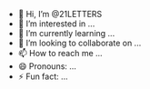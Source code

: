 - 👋 Hi, I’m @21LETTERS
- 👀 I’m interested in ...
- 🌱 I’m currently learning ...
- 💞️ I’m looking to collaborate on ...
- 📫 How to reach me ...
- 😄 Pronouns: ...
- ⚡ Fun fact: ...

<!---
21LETTERS/21LETTERS is a ✨ special ✨ repository because its `README.md` (this file) appears on your GitHub profile.
You can click the Preview link to take a look at your changes.
--->
